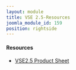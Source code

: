 ```yaml
---
layout: module
title: VSE 2.5-Resources
joomla_module_id: 159
position: rightside
---
```

<h4>Resources</h4>
<ul class="joomla-nav arrow-nav">
<li><a href="pdf/newtek-vse-onesheet.pdf">VSE2.5 Product Sheet</a></li>
</ul>
